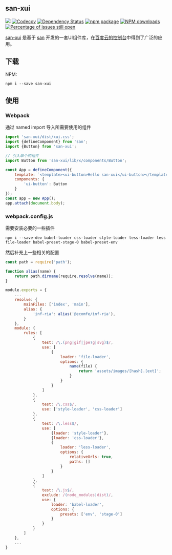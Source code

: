 ## san-xui

[![](https://img.shields.io/travis/ecomfe/san-xui.svg?style=flat-square)](https://travis-ci.org/ecomfe/san-xui)
[![Codecov](https://img.shields.io/codecov/c/github/ecomfe/san-xui/master.svg?style=flat-square)](https://codecov.io/gh/ecomfe/san-xui/branch/master)
[![Dependency Status](https://img.shields.io/gemnasium/react-component/trigger.svg?style=flat-square)](https://gemnasium.com/ecomfe/san-xui)
[![npm package](https://img.shields.io/npm/v/san-xui.svg?style=flat-square)](https://www.npmjs.org/package/san-xui)
[![NPM downloads](http://img.shields.io/npm/dm/san-xui.svg?style=flat-square)](https://npmjs.org/package/san-xui)
[![Percentage of issues still open](http://isitmaintained.com/badge/open/ecomfe/san-xui.svg)](http://isitmaintained.com/project/ecomfe/san-xui "Percentage of issues still open")

[san-xui](http://ecomfe.github.io/san-xui/) 是基于 [san](http://ecomfe.github.io/san/) 开发的一套UI组件库，在[百度云的控制台](https://console.bce.baidu.com)中得到了广泛的应用。

## 下载

NPM:

```
npm i --save san-xui
```

## 使用

### Webpack

通过 named import 导入所需要使用的组件

```js
import 'san-xui/dist/xui.css';
import {defineComponent} from 'san';
import {Button} from 'san-xui';

// 引入单个的组件
import Button from 'san-xui/lib/x/components/Button';

const App = defineComponent({
    template: `<template><ui-button>Hello san-xui</ui-button></template>`,
    components: {
        'ui-button': Button
    }
});
const app = new App();
app.attach(document.body);
```

### webpack.config.js

需要安装必要的一些插件

```
npm i --save-dev babel-loader css-loader style-loader less-loader less file-loader babel-preset-stage-0 babel-preset-env
```

然后补充上一些相关的配置

```js
const path = require('path');

function alias(name) {
    return path.dirname(require.resolve(name));
}

module.exports = {
    ...
    resolve: {
        mainFiles: ['index', 'main'],
        alias: {
            'inf-ria': alias('@ecomfe/inf-ria'),
        }
    },
    module: {
        rules: [
            {
                test: /\.(png|gif|jpe?g|svg)$/,
                use: [
                    {
                        loader: 'file-loader',
                        options: {
                            name(file) {
                                return 'assets/images/[hash].[ext]';
                            }
                        }
                    }
                ]
            },
            {
                test: /\.css$/,
                use: ['style-loader', 'css-loader']
            },
            {
                test: /\.less$/,
                use: [
                    {loader: 'style-loader'},
                    {loader: 'css-loader'},
                    {
                        loader: 'less-loader',
                        options: {
                            relativeUrls: true,
                            paths: []
                        }
                    }
                ]
            },
            {
                test: /\.js$/,
                exclude: /(node_modules|dist)/,
                use: {
                    loader: 'babel-loader',
                    options: {
                        presets: ['env', 'stage-0']
                    }
                }
            }
        ]
    },
    ...
}
```
